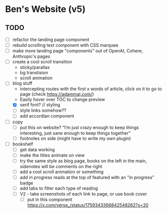 # Ben's Website (v5)

## TODO
- [ ] refactor the landing page component
- [ ] rebuild scrolling text component with CSS marquee
- [ ] make more landing page "components" out of OpenAI, Cohere, Anthropic's pages
- [ ] create a cool scroll transition
  - sticky/parallax
  - bg transtision
  - scroll animation
- [ ] blog stuff
  - intercepting routes with the first x words of article, click on it to go to page (check https://adammaj.com/)
  - Easily hover over TOC to change preview
  - [X] serif font? // styling
  - [ ] style links somehow??
  - [ ] add accordian component
- [ ] copy
  - [ ] put this on website? “I’m just crazy enough to keep things interesting, just sane enough to keep things together”
  - [ ] footnotes on side (might have to write my own plugin)
- [ ] bookshelf
  - [ ] get data working
  - [ ] make the titles animate on view
  - [ ] try the same style as blog page, books on the left in the main, sidenotes will be comments on the right
  - [ ] add a cool scroll animation or something
  - [ ] add in progress reads at the top of featured with an "in progress" badge
  - [ ] add tabs to filter each type of reading
  - [ ] V2 - take screenshots of each link to page, or use book cover
    - [ ] put in this component https://x.com/verse_/status/1759343366842548262?s=20